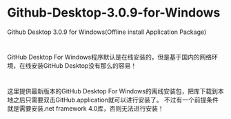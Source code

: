 # Github-Desktop-3.0.9-for-Windows
Github Desktop 3.0.9 for Windows(Offline install Application Package)
#
GitHub Desktop For Windows程序默认是在线安装的，但是基于国内的网络环境，在线安装GitHub Desktop没有那么的容易！
#
这里提供最新版本的GitHub Desktop For Windows的离线安装包，把库下载到本地之后只需要双击GitHub.application就可以进行安装了。
不过有一个前提条件就是需要安装.net framework 4.0库，否则无法进行安装！
